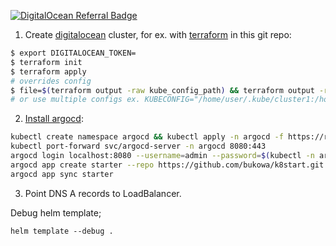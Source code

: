 <a href="https://www.digitalocean.com/?refcode=97c5fc2f1bd1&utm_campaign=Referral_Invite&utm_medium=Referral_Program&utm_source=badge"><img src="https://web-platforms.sfo2.cdn.digitaloceanspaces.com/WWW/Badge%201.svg" alt="DigitalOcean Referral Badge" /></a>

1. Create [digitalocean](https://m.do.co/c/97c5fc2f1bd1) cluster, for ex. with [terraform](https://registry.terraform.io/providers/digitalocean/digitalocean/latest/docs/resources/kubernetes_cluster) in this git repo:
```bash
$ export DIGITALOCEAN_TOKEN=
$ terraform init
$ terraform apply
# overrides config
$ file=$(terraform output -raw kube_config_path) && terraform output -raw kube_config > $file
# or use multiple configs ex. KUBECONFIG="/home/user/.kube/cluster1:/home/user/.kube/cluster2"
```
2. [Install argocd](https://argo-cd.readthedocs.io/en/stable/):
```bash
kubectl create namespace argocd && kubectl apply -n argocd -f https://raw.githubusercontent.com/argoproj/argo-cd/stable/manifests/install.yaml -f configmap.yaml
kubectl port-forward svc/argocd-server -n argocd 8080:443
argocd login localhost:8080 --username=admin --password=$(kubectl -n argocd get secret argocd-initial-admin-secret -o jsonpath="{.data.password}" | base64 -d)
argocd app create starter --repo https://github.com/bukowa/k8start.git --dest-server https://kubernetes.default.svc --path=.
argocd app sync starter
```
3. Point DNS A records to LoadBalancer.


Debug helm template;
```
helm template --debug .
```